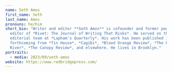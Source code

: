 ```yaml
---
name: Seth Amos
first_name: Seth
last_name: Amos
pronouns: he/him
short_bio: "Writer and editor **Seth Amos** is cofounder and former poetry
  editor of *Rivet: The Journal of Writing That Risks*. He served on the
  editorial team at *Lapham's Quarterly*. His work has been published in or is
  forthcoming from *Tin House*, *Cagibi*, *Blood Orange Review*, *The Fourth
  River*, *The Canopy Review*, and elsewhere. He lives in Brooklyn."
portraits:
  - media: 2023/09/seth-amos
website: https://www.redbridgepress.com/
---
```


